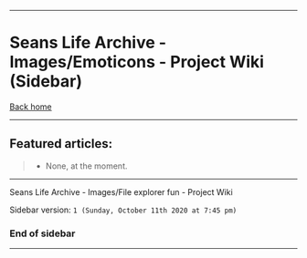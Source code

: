 
***

# Seans Life Archive - Images/Emoticons - Project Wiki (Sidebar)

[Back home](https://github.com/seanpm2001/SeansLifeArchive_Images_File-explorer-fun/wiki/)

***

## Featured articles:

> * None, at the moment.

***

Seans Life Archive - Images/File explorer fun - Project Wiki

Sidebar version: `1 (Sunday, October 11th 2020 at 7:45 pm)`

### End of sidebar

***
